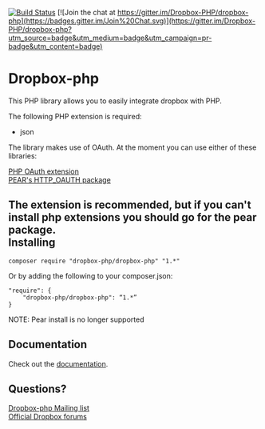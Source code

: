[![Build
Status](https://travis-ci.org/Dropbox-PHP/dropbox-php.svg?branch=master)](https://travis-ci.org/Dropbox-PHP/dropbox-php)
[![Join the chat at https://gitter.im/Dropbox-PHP/dropbox-php](https://badges.gitter.im/Join%20Chat.svg)](https://gitter.im/Dropbox-PHP/dropbox-php?utm_source=badge&utm_medium=badge&utm_campaign=pr-badge&utm_content=badge)

Dropbox-php
===========

This PHP library allows you to easily integrate dropbox with PHP.

The following PHP extension is required:

* json

The library makes use of OAuth. At the moment you can use either of these libraries:

[PHP OAuth extension](http://pecl.php.net/package/oauth)  
[PEAR's HTTP_OAUTH package](http://pear.php.net/package/http_oauth)  

The extension is recommended, but if you can't install php extensions you should go for the pear package.  
Installing
----------

    composer require "dropbox-php/dropbox-php" "1.*"

Or by adding the following to your composer.json:

    "require": {
        "dropbox-php/dropbox-php": “1.*”
    }

NOTE: Pear install is no longer supported

Documentation
-------------
Check out the [documentation](http://www.dropbox-php.com/docs).  

Questions?
----------

[Dropbox-php Mailing list](http://groups.google.com/group/dropbox-php)  
[Official Dropbox forums](https://www.dropboxforum.com/hc/communities/public/questions)
 
